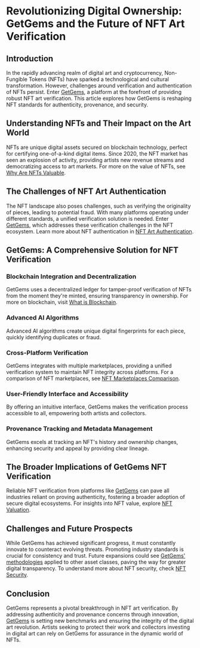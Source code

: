 # Revolutionizing Digital Ownership: GetGems and the Future of NFT Art Verification

## Introduction

In the rapidly advancing realm of digital art and cryptocurrency, Non-Fungible Tokens (NFTs) have sparked a technological and cultural transformation. However, challenges around verification and authentication of NFTs persist. Enter [GetGems](https://getgems.io/), a platform at the forefront of providing robust NFT art verification. This article explores how GetGems is reshaping NFT standards for authenticity, provenance, and security.

## Understanding NFTs and Their Impact on the Art World

NFTs are unique digital assets secured on blockchain technology, perfect for certifying one-of-a-kind digital items. Since 2020, the NFT market has seen an explosion of activity, providing artists new revenue streams and democratizing access to art markets. For more on the value of NFTs, see [Why Are NFTs Valuable](https://www.license-token.com/wiki/why-are-nf-ts-valuable).

## The Challenges of NFT Art Authentication

The NFT landscape also poses challenges, such as verifying the originality of pieces, leading to potential fraud. With many platforms operating under different standards, a unified verification solution is needed. Enter [GetGems](https://getgems.io/), which addresses these verification challenges in the NFT ecosystem. Learn more about NFT authentication in [NFT Art Authentication](https://www.license-token.com/wiki/nft-art-authentication).

## GetGems: A Comprehensive Solution for NFT Verification

### Blockchain Integration and Decentralization

GetGems uses a decentralized ledger for tamper-proof verification of NFTs from the moment they're minted, ensuring transparency in ownership. For more on blockchain, visit [What is Blockchain](https://www.license-token.com/wiki/what-is-blockchain).

### Advanced AI Algorithms

Advanced AI algorithms create unique digital fingerprints for each piece, quickly identifying duplicates or fraud.

### Cross-Platform Verification

GetGems integrates with multiple marketplaces, providing a unified verification system to maintain NFT integrity across platforms. For a comparison of NFT marketplaces, see [NFT Marketplaces Comparison](https://www.license-token.com/wiki/nft-marketplaces-comparison).

### User-Friendly Interface and Accessibility

By offering an intuitive interface, GetGems makes the verification process accessible to all, empowering both artists and collectors.

### Provenance Tracking and Metadata Management

GetGems excels at tracking an NFT's history and ownership changes, enhancing security and appeal by providing clear lineage.

## The Broader Implications of GetGems NFT Verification

Reliable NFT verification from platforms like [GetGems](https://getgems.io/) can pave all industries reliant on proving authenticity, fostering a broader adoption of secure digital ecosystems. For insights into NFT value, explore [NFT Valuation](https://www.license-token.com/wiki/nft-valuation).

## Challenges and Future Prospects

While GetGems has achieved significant progress, it must constantly innovate to counteract evolving threats. Promoting industry standards is crucial for consistency and trust. Future expansions could see [GetGems' methodologies](https://getgems.io/) applied to other asset classes, paving the way for greater digital transparency. To understand more about NFT security, check [NFT Security](https://www.license-token.com/wiki/nft-security).

## Conclusion

GetGems represents a pivotal breakthrough in NFT art verification. By addressing authenticity and provenance concerns through innovation, [GetGems](https://getgems.io/) is setting new benchmarks and ensuring the integrity of the digital art revolution. Artists seeking to protect their work and collectors investing in digital art can rely on GetGems for assurance in the dynamic world of NFTs.